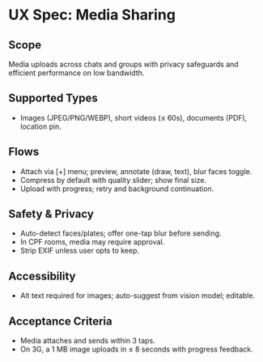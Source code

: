 # UX Spec: Media Sharing

## Scope
Media uploads across chats and groups with privacy safeguards and efficient performance on low bandwidth.

## Supported Types
- Images (JPEG/PNG/WEBP), short videos (≤ 60s), documents (PDF), location pin.

## Flows
- Attach via [+] menu; preview, annotate (draw, text), blur faces toggle.
- Compress by default with quality slider; show final size.
- Upload with progress; retry and background continuation.

## Safety & Privacy
- Auto-detect faces/plates; offer one-tap blur before sending.
- In CPF rooms, media may require approval.
- Strip EXIF unless user opts to keep.

## Accessibility
- Alt text required for images; auto-suggest from vision model; editable.

## Acceptance Criteria
- Media attaches and sends within 3 taps.
- On 3G, a 1 MB image uploads in ≤ 8 seconds with progress feedback.

